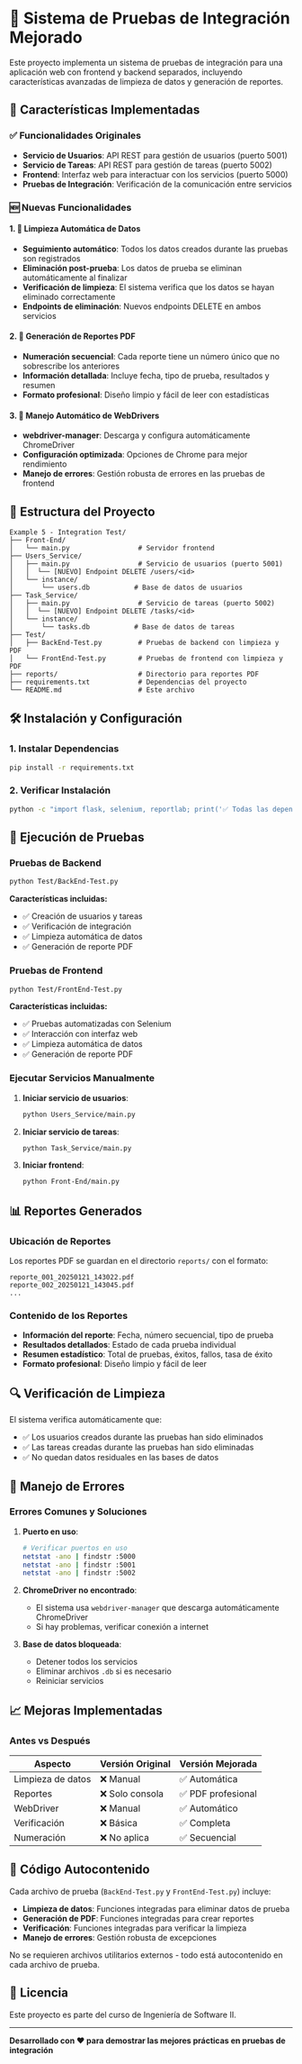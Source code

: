 # 🔧 Sistema de Pruebas de Integración Mejorado

Este proyecto implementa un sistema de pruebas de integración para una aplicación web con frontend y backend separados, incluyendo características avanzadas de limpieza de datos y generación de reportes.

## 🚀 Características Implementadas

### ✅ Funcionalidades Originales
- **Servicio de Usuarios**: API REST para gestión de usuarios (puerto 5001)
- **Servicio de Tareas**: API REST para gestión de tareas (puerto 5002)
- **Frontend**: Interfaz web para interactuar con los servicios (puerto 5000)
- **Pruebas de Integración**: Verificación de la comunicación entre servicios

### 🆕 Nuevas Funcionalidades

#### 1. 🧹 Limpieza Automática de Datos
- **Seguimiento automático**: Todos los datos creados durante las pruebas son registrados
- **Eliminación post-prueba**: Los datos de prueba se eliminan automáticamente al finalizar
- **Verificación de limpieza**: El sistema verifica que los datos se hayan eliminado correctamente
- **Endpoints de eliminación**: Nuevos endpoints DELETE en ambos servicios

#### 2. 📄 Generación de Reportes PDF
- **Numeración secuencial**: Cada reporte tiene un número único que no sobrescribe los anteriores
- **Información detallada**: Incluye fecha, tipo de prueba, resultados y resumen
- **Formato profesional**: Diseño limpio y fácil de leer con estadísticas

#### 3. 🤖 Manejo Automático de WebDrivers
- **webdriver-manager**: Descarga y configura automáticamente ChromeDriver
- **Configuración optimizada**: Opciones de Chrome para mejor rendimiento
- **Manejo de errores**: Gestión robusta de errores en las pruebas de frontend

## 📁 Estructura del Proyecto

```
Example 5 - Integration Test/
├── Front-End/
│   └── main.py                 # Servidor frontend
├── Users_Service/
│   ├── main.py                 # Servicio de usuarios (puerto 5001)
│   │  └── [NUEVO] Endpoint DELETE /users/<id>
│   └── instance/
│       └── users.db           # Base de datos de usuarios
├── Task_Service/
│   ├── main.py                 # Servicio de tareas (puerto 5002)
│   │  └── [NUEVO] Endpoint DELETE /tasks/<id>
│   └── instance/
│       └── tasks.db           # Base de datos de tareas
├── Test/
│   ├── BackEnd-Test.py         # Pruebas de backend con limpieza y PDF
│   └── FrontEnd-Test.py        # Pruebas de frontend con limpieza y PDF
├── reports/                    # Directorio para reportes PDF
├── requirements.txt            # Dependencias del proyecto
└── README.md                   # Este archivo
```

## 🛠️ Instalación y Configuración

### 1. Instalar Dependencias
```bash
pip install -r requirements.txt
```

### 2. Verificar Instalación
```bash
python -c "import flask, selenium, reportlab; print('✅ Todas las dependencias instaladas')"
```

## 🧪 Ejecución de Pruebas

### Pruebas de Backend
```bash
python Test/BackEnd-Test.py
```

**Características incluidas:**
- ✅ Creación de usuarios y tareas
- ✅ Verificación de integración
- ✅ Limpieza automática de datos
- ✅ Generación de reporte PDF

### Pruebas de Frontend
```bash
python Test/FrontEnd-Test.py
```

**Características incluidas:**
- ✅ Pruebas automatizadas con Selenium
- ✅ Interacción con interfaz web
- ✅ Limpieza automática de datos
- ✅ Generación de reporte PDF

### Ejecutar Servicios Manualmente

1. **Iniciar servicio de usuarios**:
   ```bash
   python Users_Service/main.py
   ```

2. **Iniciar servicio de tareas**:
   ```bash
   python Task_Service/main.py
   ```

3. **Iniciar frontend**:
   ```bash
   python Front-End/main.py
   ```

## 📊 Reportes Generados

### Ubicación de Reportes
Los reportes PDF se guardan en el directorio `reports/` con el formato:
```
reporte_001_20250121_143022.pdf
reporte_002_20250121_143045.pdf
...
```

### Contenido de los Reportes
- **Información del reporte**: Fecha, número secuencial, tipo de prueba
- **Resultados detallados**: Estado de cada prueba individual
- **Resumen estadístico**: Total de pruebas, éxitos, fallos, tasa de éxito
- **Formato profesional**: Diseño limpio y fácil de leer

## 🔍 Verificación de Limpieza

El sistema verifica automáticamente que:
- ✅ Los usuarios creados durante las pruebas han sido eliminados
- ✅ Las tareas creadas durante las pruebas han sido eliminadas
- ✅ No quedan datos residuales en las bases de datos

## 🚨 Manejo de Errores

### Errores Comunes y Soluciones

1. **Puerto en uso**:
   ```bash
   # Verificar puertos en uso
   netstat -ano | findstr :5000
   netstat -ano | findstr :5001
   netstat -ano | findstr :5002
   ```

2. **ChromeDriver no encontrado**:
   - El sistema usa `webdriver-manager` que descarga automáticamente ChromeDriver
   - Si hay problemas, verificar conexión a internet

3. **Base de datos bloqueada**:
   - Detener todos los servicios
   - Eliminar archivos `.db` si es necesario
   - Reiniciar servicios

## 📈 Mejoras Implementadas

### Antes vs Después

| Aspecto | Versión Original | Versión Mejorada |
|---------|------------------|------------------|
| Limpieza de datos | ❌ Manual | ✅ Automática |
| Reportes | ❌ Solo consola | ✅ PDF profesional |
| WebDriver | ❌ Manual | ✅ Automático |
| Verificación | ❌ Básica | ✅ Completa |
| Numeración | ❌ No aplica | ✅ Secuencial |

## 🔧 Código Autocontenido

Cada archivo de prueba (`BackEnd-Test.py` y `FrontEnd-Test.py`) incluye:
- **Limpieza de datos**: Funciones integradas para eliminar datos de prueba
- **Generación de PDF**: Funciones integradas para crear reportes
- **Verificación**: Funciones integradas para verificar la limpieza
- **Manejo de errores**: Gestión robusta de excepciones

No se requieren archivos utilitarios externos - todo está autocontenido en cada archivo de prueba.

## 📝 Licencia

Este proyecto es parte del curso de Ingeniería de Software II.

---

**Desarrollado con ❤️ para demostrar las mejores prácticas en pruebas de integración** 